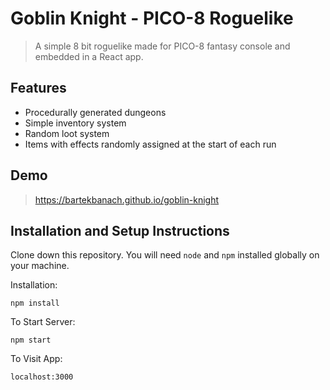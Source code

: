 # Goblin Knight - PICO-8 Roguelike
> A simple 8 bit roguelike made for PICO-8 fantasy console and  embedded in a React app.

## Features
- Procedurally generated dungeons
- Simple inventory system
- Random loot system
- Items with effects randomly assigned at the start of each run

## Demo
> https://bartekbanach.github.io/goblin-knight

## Installation and Setup Instructions

Clone down this repository. You will need `node` and `npm` installed globally on your machine.  

Installation:

`npm install`  

To Start Server:

`npm start`  

To Visit App:

`localhost:3000`
